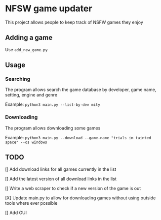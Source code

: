 # NFSW game updater

This project allows people to keep track of NSFW games they enjoy

## Adding a game

Use `add_new_game.py`


## Usage

### Searching

The program allows search the game database by developer, game name, setting, engine and genre

Example: `python3 main.py --list-by-dev mity`

### Downloading

The program allows downloading some games

Example: `python3 main.py --download --game-name "trials in tainted space" --os windows`

## TODO

[] Add download links for all games currently in the list

[] Add the latest version of all download links in the list

[] Write a web scraper to check if a new version of the game is out 

[X] Update main.py to allow for downloading games without using outside tools where ever possible

[] Add GUI